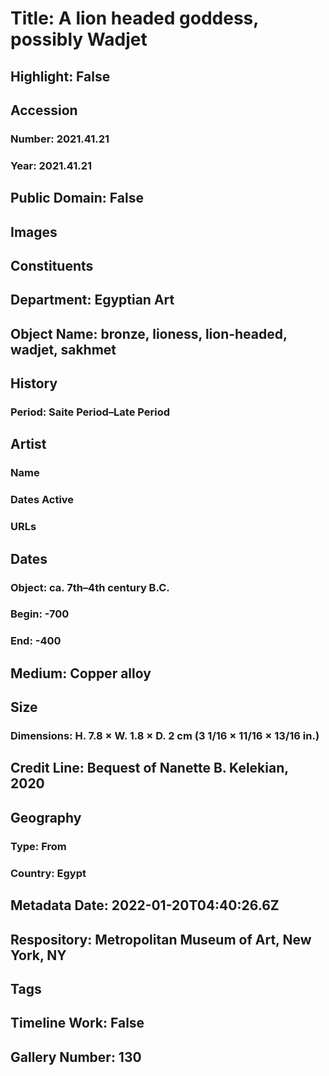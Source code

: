 # Title: A lion headed goddess, possibly Wadjet
## Highlight: False
## Accession
### Number: 2021.41.21
### Year: 2021.41.21
## Public Domain: False
## Images
## Constituents
## Department: Egyptian Art
## Object Name: bronze, lioness, lion-headed, wadjet, sakhmet
## History
### Period: Saite Period–Late Period
## Artist
### Name
### Dates Active
### URLs
## Dates
### Object: ca. 7th–4th century B.C.
### Begin: -700
### End: -400
## Medium: Copper alloy
## Size
### Dimensions: H. 7.8 × W. 1.8 × D. 2 cm (3 1/16 × 11/16 × 13/16 in.)
## Credit Line: Bequest of Nanette B. Kelekian, 2020
## Geography
### Type: From
### Country: Egypt
## Metadata Date: 2022-01-20T04:40:26.6Z
## Respository: Metropolitan Museum of Art, New York, NY
## Tags
## Timeline Work: False
## Gallery Number: 130